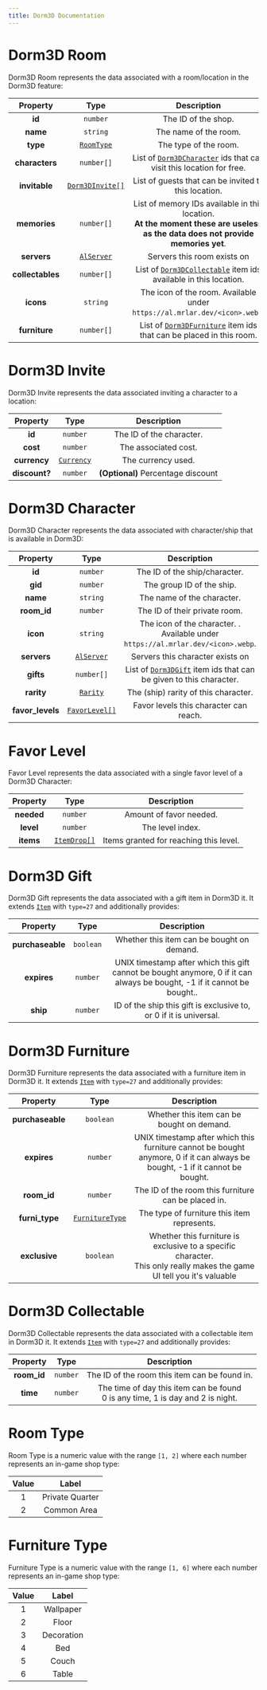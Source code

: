 ```yaml
---
title: Dorm3D Documentation
---
```


# Dorm3D Room

Dorm3D Room represents the data associated with a room/location in the Dorm3D feature:

|     Property     |                Type                |                                                           Description                                                            |
| :--------------: | :--------------------------------: | :------------------------------------------------------------------------------------------------------------------------------: |
|      **id**      |              `number`              |                                                       The ID of the shop.                                                        |
|     **name**     |              `string`              |                                                      The name of the room.                                                       |
|     **type**     |      [`RoomType`](#room-type)      |                                                      The type of the room.                                                       |
|  **characters**  |             `number[]`             |                    List of [`Dorm3DCharacter`](#dorm3d-character) ids that can visit this location for free.                     |
|  **invitable**   | [`Dorm3DInvite[]`](#dorm3d-invite) |                                       List of guests that can be invited to this location.                                       |
|   **memories**   |             `number[]`             | List of memory IDs available in this location.<br>**At the moment these are useless as the data does not provide memories yet**. |
|   **servers**    |      [`AlServer`](#al-server)      |                                                   Servers this room exists on                                                    |
| **collectables** |             `number[]`             |                     List of [`Dorm3DCollectable`](#dorm3d-collectable) item ids available in this location.                      |
|    **icons**     |              `string`              |                            The icon of the room. Available under `https://al.mrlar.dev/<icon>.webp`.                             |
|  **furniture**   |             `number[]`             |                     List of [`Dorm3DFurniture`](#dorm3d-furniture) item ids that can be placed in this room.                     |

# Dorm3D Invite

Dorm3D Invite represents the data associated inviting a character to a location:

|   Property    |                Type                 |            Description             |
| :-----------: | :---------------------------------: | :--------------------------------: |
|    **id**     |              `number`               |      The ID of the character.      |
|   **cost**    |              `number`               |        The associated cost.        |
| **currency**  | [`Currency`](../common.md#currency) |         The currency used.         |
| **discount?** |              `number`               | **(Optional)** Percentage discount |


# Dorm3D Character

Dorm3D Character represents the data associated with character/ship that is available in Dorm3D:

|     Property     |              Type               |                                    Description                                     |
| :--------------: | :-----------------------------: | :--------------------------------------------------------------------------------: |
|      **id**      |            `number`             |                           The ID of the ship/character.                            |
|     **gid**      |            `number`             |                             The group ID of the ship.                              |
|     **name**     |            `string`             |                             The name of the character.                             |
|   **room_id**    |            `number`             |                           The ID of their private room.                            |
|     **icon**     |            `string`             |  The icon of the character. . Available under `https://al.mrlar.dev/<icon>.webp`.  |
|   **servers**    |    [`AlServer`](#al-server)     |                          Servers this character exists on                          |
|    **gifts**     |           `number[]`            | List of [`Dorm3DGift`](#dorm3d-gift) item ids that can be given to this character. |
|    **rarity**    | [`Rarity`](../common.md#rarity) |                        The (ship) rarity of this character.                        |
| **favor_levels** | [`FavorLevel[]`](#favor-level)  |                       Favor levels this character can reach.                       |

# Favor Level

Favor Level represents the data associated with a single favor level of a Dorm3D Character:

|  Property  |                  Type                  |              Description               |
| :--------: | :------------------------------------: | :------------------------------------: |
| **needed** |                `number`                |        Amount of favor needed.         |
| **level**  |                `number`                |            The level index.            |
| **items**  | [`ItemDrop[]`](../common.md#item-drop) | Items granted for reaching this level. |


# Dorm3D Gift

Dorm3D Gift represents the data associated with a gift item in Dorm3D it.
It extends [`Item`](../common.md#item) with `type=27` and additionally provides: 

|     Property     |   Type    |                                                       Description                                                        |
| :--------------: | :-------: | :----------------------------------------------------------------------------------------------------------------------: |
| **purchaseable** | `boolean` |                                        Whether this item can be bought on demand.                                        |
|   **expires**    | `number`  | UNIX timestamp after which this gift cannot be bought anymore, 0 if it can always be bought, -1 if it cannot be bought.. |
|     **ship**     | `number`  |                            ID of the ship this gift is exclusive to, or 0 if it is universal.                            |

# Dorm3D Furniture

Dorm3D Furniture represents the data associated with a furniture item in Dorm3D it.
It extends [`Item`](../common.md#item) with `type=27` and additionally provides: 

|     Property     |                Type                |                                                         Description                                                          |
| :--------------: | :--------------------------------: | :--------------------------------------------------------------------------------------------------------------------------: |
| **purchaseable** |             `boolean`              |                                          Whether this item can be bought on demand.                                          |
|   **expires**    |              `number`              | UNIX timestamp after which this furniture cannot be bought anymore, 0 if it can always be bought, -1 if it cannot be bought. |
|   **room_id**    |              `number`              |                                     The ID of the room this furniture can be placed in.                                      |
|  **furni_type**  | [`FurnitureType`](#furniture-type) |                                         The type of furniture this item represents.                                          |
|  **exclusive**   |             `boolean`              |  Whether this furniture is exclusive to a specific character.<br>This only really makes the game UI tell you it's valuable   |

# Dorm3D Collectable

Dorm3D Collectable represents the data associated with a collectable item in Dorm3D it.
It extends [`Item`](../common.md#item) with `type=27` and additionally provides: 

|  Property   |   Type   |                                    Description                                     |
| :---------: | :------: | :--------------------------------------------------------------------------------: |
| **room_id** | `number` |                   The ID of the room this item can be found in.                    |
|  **time**   | `number` | The time of day this item can be found<br> 0 is any time, 1 is day and 2 is night. |


# Room Type
Room Type is a numeric value with the range `[1, 2]` where each
number represents an in-game shop type:

| Value |      Label      |
| :---: | :-------------: |
|   1   | Private Quarter |
|   2   |   Common Area   |

# Furniture Type

Furniture Type is a numeric value with the range `[1, 6]` where each
number represents an in-game shop type:

| Value |   Label    |
| :---: | :--------: |
|   1   | Wallpaper  |
|   2   |   Floor    |
|   3   | Decoration |
|   4   |    Bed     |
|   5   |   Couch    |
|   6   |   Table    |